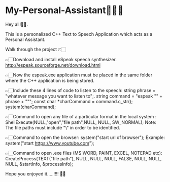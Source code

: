 # My-Personal-Assistant👩🏻‍💻

Hey all!🙋‍♀️.

This is a personalized C++ Text to Speech Application which acts as a Personal Assistant.

Walk through the project :👇🏻

👉🏻Download and install eSpeak speech synthesizer.
http://espeak.sourceforge.net/download.html 

👉🏻Now the espeak.exe application must be placed in the same folder where the C++ application is being stored.

👉🏻Include these 4 lines of code to listen to the speech:
string phrase = "whatever message you want to listen to";.
string command = "espeak "" + phrase + """;
const char *charCommand = command.c_str();
system(charCommand);

👉🏻Command to open any file of a particular format in the local system :
ShellExecute(NULL,"open","file path",NULL, NULL, SW_NORMAL);
Note: The file paths must include "\\" in order to be identified.

👉🏻Command to open the browser: 
system("start url of browser"); 
Example: system("start https://www.youtube.com");

👉🏻Command to open .exe files (MS WORD, PAINT, EXCEL, NOTEPAD etc):
CreateProcess(TEXT("file path"), NULL, NULL, NULL, FALSE, NULL, NULL, NULL, &startInfo, &processInfo);


Hope you enjoyed it.....!!!! 🙏🏻
